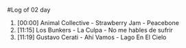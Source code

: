 #Log of 02 day

1. [00:00] Animal Collective - Strawberry Jam - Peacebone
1. [11:15] Los Bunkers - La Culpa - No me hables de sufrir
1. [11:19] Gustavo Cerati - Ahí Vamos - Lago En El Cielo
